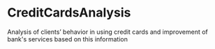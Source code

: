 # CreditCardsAnalysis
Analysis of clients’ behavior in using credit cards and improvement of bank's services based on this information
